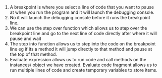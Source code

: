 1. A breakpoint is where you select a line of code that you want to pause at when you run the program and it will launch the debugging console.
2. No it will launch the debugging console before it runs the breakpoint line.
3. We can use the step over function which allows us to step over the breakpoint line and go to the next line of code directly after where it will pause and wait
4. The step into function allows us to step into the code on the breakpoint line eg if its a method it will jump directly to that method and pause at the top of that method.
5. Evaluate expression allows us to run code and call methods on the instances/ object we have created. Evaluate code fragment allows us to run multiple lines of code and create temporary variables to store items.
